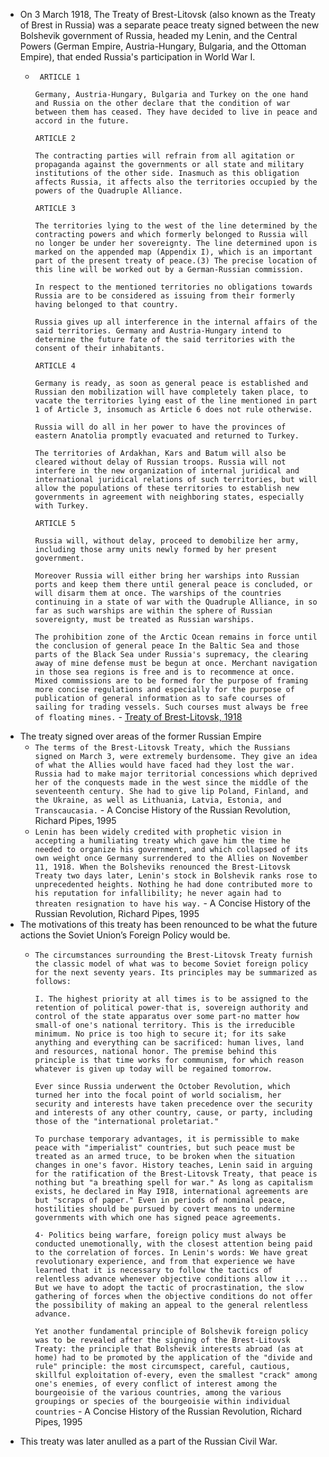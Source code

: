 - On 3 March 1918, The Treaty of Brest-Litovsk (also known as the Treaty of Brest in Russia) was a separate peace treaty signed between the new Bolshevik government of Russia, headed my Lenin, and the Central Powers (German Empire, Austria-Hungary, Bulgaria, and the Ottoman Empire), that ended Russia's participation in World War I.
	- ` ARTICLE 1`
	  
	  `Germany, Austria-Hungary, Bulgaria and Turkey on the one hand and Russia on the other declare that the condition of war between them has ceased. They have decided to live in peace and accord in the future.`
	  
	  `ARTICLE 2`
	  
	  `The contracting parties will refrain from all agitation or propaganda against the governments or all state and military institutions of the other side. Inasmuch as this obligation affects Russia, it affects also the territories occupied by the powers of the Quadruple Alliance.`
	  
	  `ARTICLE 3`
	  
	  `The territories lying to the west of the line determined by the contracting powers and which formerly belonged to Russia will no longer be under her sovereignty. The line determined upon is marked on the appended map (Appendix I), which is an important part of the present treaty of peace.(3) The precise location of this line will be worked out by a German-Russian commission.`
	  
	  `In respect to the mentioned territories no obligations towards Russia are to be considered as issuing from their formerly having belonged to that country.`
	  
	  `Russia gives up all interference in the internal affairs of the said territories. Germany and Austria-Hungary intend to determine the future fate of the said territories with the consent of their inhabitants.`
	  
	  `ARTICLE 4`
	  
	  `Germany is ready, as soon as general peace is established and Russian den mobilization will have completely taken place, to vacate the territories lying east of the line mentioned in part 1 of Article 3, insomuch as Article 6 does not rule otherwise.`
	  
	  `Russia will do all in her power to have the provinces of eastern Anatolia promptly evacuated and returned to Turkey.`
	  
	  `The territories of Ardakhan, Kars and Batum will also be cleared without delay of Russian troops. Russia will not interfere in the new organization of internal juridical and international juridical relations of such territories, but will allow the populations of these territories to establish new governments in agreement with neighboring states, especially with Turkey.`
	  
	  `ARTICLE 5`
	  
	  `Russia will, without delay, proceed to demobilize her army, including those army units newly formed by her present government.`
	  
	  `Moreover Russia will either bring her warships into Russian ports and keep them there until general peace is concluded, or will disarm them at once. The warships of the countries continuing in a state of war with the Quadruple Alliance, in so far as such warships are within the sphere of Russian sovereignty, must be treated as Russian warships.`
	  
	  `The prohibition zone of the Arctic Ocean remains in force until the conclusion of general peace In the Baltic Sea and those parts of the Black Sea under Russia's supremacy, the clearing away of mine defense must be begun at once. Merchant navigation in those sea regions is free and is to recommence at once. Mixed commissions are to be formed for the purpose of framing more concise regulations and especially for the purpose of publication of general information as to safe courses of sailing for trading vessels. Such courses must always be free of floating mines.` - [Treaty of Brest-Litovsk, 1918](https://avalon.law.yale.edu/20th_century/bl34.asp#treatytext) 
- The treaty signed over areas of the former Russian Empire
    - `The terms of the Brest-Litovsk Treaty, which the Russians signed on March 3, were extremely burdensome. They give an idea of what the Allies would have faced had they lost the war. Russia had to make major territorial concessions which deprived her of the conquests made in the west since the middle of the seventeenth century. She had to give lip Poland, Finland, and the Ukraine, as well as Lithuania, Latvia, Estonia, and Transcaucasia.` - A Concise History of the Russian Revolution, Richard Pipes, 1995
    - `Lenin has been widely credited with prophetic vision in accepting a humiliating treaty which gave him the time he needed to organize his government, and which collapsed of its own weight once Germany surrendered to the Allies on November 11, 1918. When the Bolsheviks renounced the Brest-Litovsk Treaty two days later, Lenin's stock in Bolshevik ranks rose to unprecedented heights. Nothing he had done contributed more to his reputation for infallibility; he never again had to threaten resignation to have his way.` - A Concise History of the Russian Revolution, Richard Pipes, 1995
- The motivations of this treaty has been renounced to be what the future actions the Soviet Union’s Foreign Policy would be.
    - `The circumstances surrounding the Brest-Litovsk Treaty furnish the classic model of what was to become Soviet foreign policy for the next seventy years. Its principles may be summarized as follows:`
      
      `I. The highest priority at all times is to be assigned to the retention of political power-that is, sovereign authority and control of the state apparatus over some part-no matter how small-of one's national territory. This is the irreducible minimum. No price is too high to secure it; for its sake anything and everything can be sacrificed: human lives, land and resources, national honor. The premise behind this principle is that time works for communism, for which reason whatever is given up today will be regained tomorrow.`
      
      `Ever since Russia underwent the October Revolution, which turned her into the focal point of world socialism, her security and interests have taken precedence over the security and interests of any other country, cause, or party, including those of the "international proletariat."`
      
      `To purchase temporary advantages, it is permissible to make peace with "imperialist" countries, but such peace must be treated as an armed truce, to be broken when the situation changes in one's favor. History teaches, Lenin said in arguing for the ratification of the Brest-Litovsk Treaty, that peace is nothing but "a breathing spell for war." As long as capitalism exists, he declared in May I9I8, international agreements are but "scraps of paper." Even in periods of nominal peace, hostilities should be pursued by covert means to undermine governments with which one has signed peace agreements.`
      
      `4· Politics being warfare, foreign policy must always be conducted unemotionally, with the closest attention being paid to the correlation of forces. In Lenin's words: We have great revolutionary experience, and from that experience we have learned that it is necessary to follow the tactics of relentless advance whenever objective conditions allow it ... But we have to adopt the tactic of procrastination, the slow gathering of forces when the objective conditions do not offer the possibility of making an appeal to the general relentless advance.` 
      
      `Yet another fundamental principle of Bolshevik foreign policy was to be revealed after the signing of the Brest-Litovsk Treaty: the principle that Bolshevik interests abroad (as at home) had to be promoted by the application of the "divide and rule" principle: the most circumspect, careful, cautious, skillful exploitation of-every, even the smallest "crack" among one's enemies, of every conflict of interest among the bourgeoisie of the various countries, among the various groupings or species of the bourgeoisie within individual countries` - A Concise History of the Russian Revolution, Richard Pipes, 1995
- This treaty was later anulled as a part of the Russian Civil War.